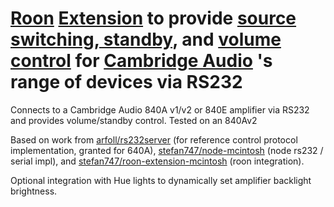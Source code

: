 # [Roon](https://roonlabs.com) [Extension](node-roon-api) to provide [source switching, standby](https://github.com/RoonLabs/node-roon-api-source-control), and [volume control](https://github.com/RoonLabs/node-roon-api-volume-control) for [Cambridge Audio](https://www.cambridgeaudio.com/usa/en) 's range of devices via RS232

Connects to a Cambridge Audio 840A v1/v2 or 840E amplifier via RS232 and provides volume/standby control. Tested on an 840Av2

Based on work from [arfoll/rs232server](https://github.com/arfoll/rs232server/blob/master/rs232modules/AzurService.py) (for reference control protocol implementation, granted for 640A), [stefan747/node-mcintosh](https://github.com/stefan747/node-mcintosh) (node rs232 / serial impl), and [stefan747/roon-extension-mcintosh](https://github.com/stefan747/roon-extension-mcintosh) (roon integration).

Optional integration with Hue lights to dynamically set amplifier backlight brightness.

